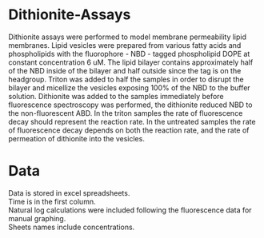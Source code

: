 # Dithionite-Assays

Dithionite assays were performed to model membrane permeability lipid membranes.
Lipid vesicles were prepared from various fatty acids and phospholipids with the fluorophore - NBD - tagged phospholipid DOPE at constant concentration 6 uM.
The lipid bilayer contains approximately half of the NBD inside of the bilayer and half outside since the tag is on the headgroup.
Triton was added to half the samples in order to disrupt the bilayer and micellize the vesicles exposing 100% of the NBD to the buffer solution.
Dithionite was added to the samples immediately before fluorescence spectroscopy was performed, the dithionite reduced NBD to the non-fluorescent ABD.
In the triton samples the rate of fluorescence decay should represent the reaction rate.
In the untreated samples the rate of fluorescence decay depends on both the reaction rate, and the rate of permeation of dithionite into the vesicles.

# Data
Data is stored in excel spreadsheets.\
Time is in the first column.\
Natural log calculations were included following the fluorescence data for manual graphing.\
Sheets names include concentrations.
